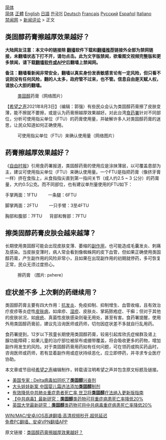  <!-- 面包屑导航 --> <div class="breadcrumb"><!-- GTranslate: https://gtranslate.io/ -->  <div class="switcher notranslate">  <div class="selected">  <a href="#" onclick="return false;"> 简体</a>  </div>  <div class="option">  <a href="https://www.bannedbook.org" onclick="doGTranslate('zh-CN|zh-CN');jQuery('div.switcher div.selected a').html(jQuery(this).html());return false;" title="简体中文" class="nturl selected"> 简体</a>  <a href="https://www.bannedbook.org/zh-tw/" onclick="doGTranslate('zh-CN|zh-TW');jQuery('div.switcher div.selected a').html(jQuery(this).html());return false;" title="繁體中文" class="nturl"> 正體</a>  <a href="https://www.bannedbook.org/en/" onclick="doGTranslate('zh-CN|en');jQuery('div.switcher div.selected a').html(jQuery(this).html());return false;" title="English" class="nturl"> English</a>  <a href="https://www.bannedbook.org/ja/" onclick="doGTranslate('zh-CN|ja');jQuery('div.switcher div.selected a').html(jQuery(this).html());return false;" title="日本語" class="nturl"> 日語</a>  <a href="https://www.bannedbook.org/ko/" onclick="doGTranslate('zh-CN|ko');jQuery('div.switcher div.selected a').html(jQuery(this).html());return false;" title="한국어" class="nturl"> 한국어</a>  <a href="https://www.bannedbook.org/de/" onclick="doGTranslate('zh-CN|de');jQuery('div.switcher div.selected a').html(jQuery(this).html());return false;" title="Deutsch" class="nturl"> Deutsch</a>  <a href="https://www.bannedbook.org/fr/" onclick="doGTranslate('zh-CN|fr');jQuery('div.switcher div.selected a').html(jQuery(this).html());return false;" title="Français" class="nturl"> Français</a>  <a href="https://www.bannedbook.org/ru/" onclick="doGTranslate('zh-CN|ru');jQuery('div.switcher div.selected a').html(jQuery(this).html());return false;" title="Русский" class="nturl"> Русский</a>  <a href="https://www.bannedbook.org/es/" onclick="doGTranslate('zh-CN|es');jQuery('div.switcher div.selected a').html(jQuery(this).html());return false;" title="Español" class="nturl"> Español</a>  <a href="https://www.bannedbook.org/it/" onclick="doGTranslate('zh-CN|it');jQuery('div.switcher div.selected a').html(jQuery(this).html());return false;" title="Italiano" class="nturl"> Italiano</a>  </div>  </div>      <div class='breadcrumb-sub'><!-- Breadcrumb NavXT 6.3.0 --> <a href="https://www.bannedbook.org/" class="home">禁闻网</a> &gt; <a href="https://www.bannedbook.org/bnews/comments/" class="category">新闻评论</a> &gt; 正文</div></div><h2>类固醇药膏擦越厚效果越好？</h2> <p class="notice"><b>大陆网友注意：本文中的链接除 <a href="https://github.com/bannedbook/fanqiang" >翻墙</a>软件下载和<a href="https://github.com/killgcd/justmysocks/blob/master/README.md">翻墙推荐</a>链接外全部为禁网链接，未翻墙状态下打不开，请勿点击。此为文字版禁闻，欲看图文视频完整版和更多禁闻，请下载<a href="https://github.com/bannedbook/fanqiang">翻墙软件或APP</a>后翻墙上禁闻网。</p><p>备注：翻墙看新闻非常安全，翻墙以真实身份发表敏感言论有一定风险，但只看不说则没有任何风险，翻的人太多，政府管不过来，也不管。信息自由是天赋人权，请放心大胆的翻墙。</b></p>  <div class="entry"> <figure><figcaption><a href="https://www.bannedbook.org/bnews/tag/%E7%B1%BB%E5%9B%BA%E9%86%87/" class="st_tag internal_tag" rel="tag" title="标签 类固醇 下的日志">类固醇</a>药膏（网络图片）</figcaption></figure> <p>【<span class='wp_keywordlink_affiliate'><a href="https://www.soundofhope.org" title="希望之声" target="_blank">希望之声</a></span>2021年8月3日】（编辑：郭强）有些民众会认为类固醇药膏擦了皮肤变薄，能不擦就不要擦，或是认为药膏擦越厚效果越好。对此台湾<a href="https://www.bannedbook.org/bnews/tag/%E9%A3%9F%E8%8D%AF%E7%BD%B2/" class="st_tag internal_tag" rel="tag" title="标签 食药署 下的日志">食药署</a>针对不同部位，分析可使用指尖单位（FTU）的药膏使用量，并破解许多人对类固醇药膏的迷思，让民众知道如何正确使用。</p> <figure><figcaption>可使用指尖单位（FTU）来确认使用量（网络图片）</figcaption></figure> <h2>药膏擦越厚效果越好？</h2> <p>《<a href="https://www.bannedbook.org/bnews/tag/%e8%87%aa%e7%94%b1%e6%97%b6%e6%8a%a5/" class="st_tag internal_tag" rel="tag" title="标签 自由时报 下的日志">自由时报</a>》引用食药署报道，类固醇药膏的使用应是涂抹薄层，以可覆盖患部为主，建议可使用指尖单位（FTU）来确认使用量。一个FTU是指把药膏（像挤牙膏一样）挤在食指上，从食指指尖直到第一指间关节（成人约2.5 ~ 3 公分）的药膏量，大约0.5公克。而不同部位，也有建议单剂量使用的FTU如下：</p>  <p>手掌两面：1FTU         一条腿：6FTU</p> <p>脚掌两面：2FTU         一只手臂：3至4FTU</p>  <p>胸部和腹部：7FTU      背部和臀部：7FTU</p> <h2>擦类固醇药膏皮肤会越来越薄？</h2> <p>长期使用类固醇可能会出现皮肤变薄、萎缩的<a href="https://www.bannedbook.org/bnews/tag/%E5%89%AF%E4%BD%9C%E7%94%A8/" class="st_tag internal_tag" rel="tag" title="标签 副作用 下的日志">副作用</a>，也可能造成毛囊发炎、刺痛及感染。当皮肤变薄时，病人常会看到像蜘蛛网的皮下血管，但如果正确使用类固醇药膏，产生副作用的风险非常小，且如果在出现副作用的初期就停药，多可恢复正常，民众无须过度担心。</p>  <figure><figcaption>擦药膏 （图片: pxhere）</figcaption></figure> <h2>症状差不多 上次剩的药继续用？</h2> <p>类固醇药膏主要有四大作用：<a href="https://www.bannedbook.org/bnews/tag/%E6%8A%97%E5%8F%91%E7%82%8E/" class="st_tag internal_tag" rel="tag" title="标签 抗发炎 下的日志">抗发炎</a>、免疫抑制、抑制增生、血管收缩，且有效治疗皮疹等炎症性<a href="https://www.bannedbook.org/bnews/tag/%E7%9A%AE%E8%82%A4%E7%97%85/" class="st_tag internal_tag" rel="tag" title="标签 皮肤病 下的日志">皮肤病</a>，如痒疹、<a href="https://www.bannedbook.org/bnews/tag/%e6%b9%bf%e7%96%b9/" class="st_tag internal_tag" rel="tag" title="标签 湿疹 下的日志">湿疹</a>、皮肤炎、掌跖脓疱症、干癣；但对于其他的皮肤状况，如<a href="https://www.bannedbook.org/bnews/tag/%e7%97%a4%e7%96%ae/" class="st_tag internal_tag" rel="tag" title="标签 痤疮 下的日志">痤疮</a>、真菌性皮肤感染则毫无用处，甚至有害。食药署提醒，使用外用类固醇药膏前，建议先洽询医师或药师，切勿因症状差不多就自行乱用药。</p> <p>食药署提到，12岁以下孩童长期使用类固醇药膏，较易引起库欣氏症候群及肾上腺功能障碍；如果儿童的治疗部位被尿布或绷带覆盖，将会吸收更多的药物，增加副作用发生的风险。对于类固醇药膏用药如有任何问题，可在领药或购买药品时，咨询医师或药师，若有显着副作用或症状持续恶化，应立即停药，并寻求专业医疗协助。</p>  <p>本文章或节目经<a href="https://www.bannedbook.org/bnews/tag/%e5%b8%8c%e6%9c%9b%e4%b9%8b%e5%a3%b0/" class="st_tag internal_tag" rel="tag" title="标签 希望之声 下的日志">希望之声</a>编辑制作，转载请注明希望之声并包含原文标题及链接。 </p> <ul class='op-related-articles' title='相关阅读'> <li><a href='https://www.bannedbook.org/bnews/cnnews/20210709/1583562.html' target='_blank'>美国专家 : Delta病毒如同吃了<b>类固醇</b>兴奋剂</a></li> <li><a href='https://www.bannedbook.org/bnews/headline/20210117/1469514.html' target='_blank'>大头娃娃新案 中国婴儿霜违法添加<b>类固醇</b>制剂</a></li> <li><a href='https://www.bannedbook.org/bnews/comments/20200904/1390813.html' target='_blank'>有效降低中共肺炎重症患者死亡率 世卫将<b>类固醇</b>疗法纳入更新版指南</a></li> <li><a href='https://www.bannedbook.org/bnews/comments/20200903/1390298.html' target='_blank'>【中共病毒】最新研究：<b>类固醇</b>类药物可将重症病患死亡率降低20%</a></li> <li><a href='https://www.bannedbook.org/bnews/cnnews/20200903/1390248.html' target='_blank'>英国大学最新研究：<b>类固醇</b>类药物可将中共病毒重症病患死亡率降低20%</a></li> </ul> <p class="texttj"> <a href="https://github.com/bannedbook/fanqiang/wiki/V2ray%E6%9C%BA%E5%9C%BA" target="_blank">WIN/MAC/安卓/iOS高速翻墙:高清视频秒开,超低延迟</a><br/> <a href="https://github.com/bannedbook/fanqiang/wiki/%E7%A6%81%E9%97%BB%E7%BD%91%E5%AE%89%E5%8D%93%E7%BF%BB%E5%A2%99%E6%96%B0%E9%97%BBAPP" target="_blank">免费PC翻墙、安卓VPN翻墙APP</a></p><p>原文链接：<a class="src_link"  href="https://www.soundofhope.org/post/530660" target="_blank">类固醇药膏擦越厚效果越好？</a></p><a name='sharetosocial'></a>  <div style="margin-bottom:5px;padding-bottom:5px;clear:both"> <div id="archive-pix-1" class="banner-ads"> <!-- AuctionX Display platform tag START --> <div id="26318x728x90x621x_ADSLOT2" clicktrack="%%CLICK_URL_ESC%%"></div> <!-- AuctionX Display platform tag END --> </div> <div id="archive-pix-2" class="banner-ads"> <!-- AuctionX Display platform tag START --> <div id="26315x300x250x621x_ADSLOT2" clicktrack="%%CLICK_URL_ESC%%"></div> <!-- AuctionX Display platform tag END --> </div> </div>  <div id="archive-pix-1" class="banner-ads"> <!-- AuctionX Display platform tag START --> <div id="26318x728x90x621x_ADSLOT3" clicktrack="%%CLICK_URL_ESC%%"></div> <!-- AuctionX Display platform tag END --> </div> </div><!--END ENTRY--> 